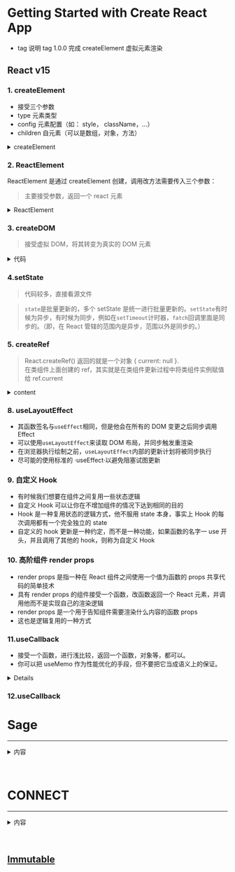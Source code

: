 # Getting Started with Create React App

- tag 说明
  tag 1.0.0 完成 createElement 虚拟元素渲染

## React v15

### 1. createElement

- 接受三个参数
- type 元素类型
- config 元素配置（如： style， className，...）
- children 自元素（可以是数组，对象，方法）

<details>
<summary>createElement</summary>

```js
export function createElement(type, config, children) {
  let propName;
  const props = {};

  if (config !== null) {
    self = config.__self === undefined ? null : config.__self;
    source = config.__source === undefined ? null : config.__source;
    for (propName in config) {
      if (!RESERVED_PROPS.hasOwnProperty(propName)) {
        props[propName] = config[propName];
      }
    }
  }

  const childrenLength = arguments.length - 2;
  if (childrenLength === 1) {
    /* 1. 只有一个children，直接渲染 */
    props.children = children;
  } else if (childrenLength > 1) {
    /* 2.由多个元素，赋值给props.children,继续渲染 */
    const childArray = Array(childrenLength);
    for (let i = 0; i < childrenLength; i++) {
      childArray[i] = arguments[i + 2];
    }
    props.children = childArray;
  }

  if (type && type.defaultProps) {
    const defaultProps = type.defaultProps;
    //只有当属性对象没有此属性对应的值的时候，默认属性才会生效，否则直接忽略
    for (propName in defaultProps) {
      if (props[propName] === undefined) {
        props[propName] = defaultProps[propName];
      }
    }
  }

  return ReactElement(type, key, ref, self, source, ReactCurrentOwner.current, props);
}
```

</details>

### 2. ReactElement

ReactElement 是通过 createElement 创建，调用改方法需要传入三个参数：

> 主要接受参数，返回一个 react 元素

<details>
<summary>ReactElement</summary>

```js
export function createElement(type, config, children) {
  // 处理逻辑
  return ReactElement(type, ..., ReactCurrentOwner.current, props);
}

export function ReactElement(type, ..., owner, props) {
  const element = {
    // 标记React元素类型
    $$typeof: REACT_ELEMENT_TYPE,
    // react内置属性
    ...,
    self,
    source,
    // 记录负责创建此元素的组件
    _owner: owner,
    props,
  };
  return element;
}
```

</details>

### 3. createDOM

> 接受虚拟 DOM，将其转变为真实的 DOM 元素

<details>
<summary>代码</summary>

```js
export function createDOM(element) {
  let { type, props } = element; // {"type":"div","props":{"children":"123", "style": { "color": "red" }}}
  let dom = null;
  // 1. 是数字，字符串等，直接渲染
  if (typeof element === "string" || typeof element === "number") {
    return (dom = document.createTextNode(element));
  }
  // 2. 函数组件
  if (typeof type === "function") {
    return type.prototype.isReactComponent ? updateClassComponent(element) : updateFunctionComponent(element);
  } else {
    dom = document.createElement(type); // 创建一个真实的DOM
  }

  updateProps(dom, props);
  if (typeof props.children === "string" || typeof props.children === "number") {
    dom.textContent = props.children;
  } else if (typeof props.children === "object" && props.children.type) {
    render(props.children, dom);
  } else if (Array.isArray(props.children)) {
    reconcileChildren(props.children, dom);
  } else {
    dom.textContent = props.children ? props.children.toString() : "";
  }
  // element.dom = dom
  return dom;
}
```

</details>

### 4.setState

> 代码较多，直接看源文件

> `state`是批量更新的，多个 setState 是统一进行批量更新的。`setState`有时候为异步，有时候为同步，例如在`setTimeout`计时器，`fatch`回调里面是同步的。（即，在 React 管辖的范围内是异步，范围以外是同步的。）

### 5. createRef

> React.createRef() 返回的就是一个对象 { current: null }.<br />
> 在类组件上面创建的 ref，其实就是在类组件更新过程中将类组件实例赋值给 ref.current

<details>
<summary>content</summary>

```js
updateClassComponent (element) {
  const {..., ref} = element
  // ...
  const vDom = new typt(props)
  if (ref) ref.current = vDom
  // ...
}
```

</details>

### 8. useLayoutEffect

- 其函数签名与`useEffect`相同，但是他会在所有的 DOM 变更之后同步调用 Effect
- 可以使用`useLayoutEffect`来读取 DOM 布局，并同步触发重渲染
- 在浏览器执行绘制之前，`useLayoutEffect`内部的更新计划将被同步执行
- 尽可能的使用标准的 ·useEffect·以避免阻塞试图更新

### 9. 自定义 Hook

- 有时候我们想要在组件之间复用一些状态逻辑
- 自定义 Hook 可以让你在不增加组件的情况下达到相同的目的
- Hook 是一种复用状态的逻辑方式，他不服用 state 本身，事实上 Hook 的每次调用都有一个完全独立的 state
- 自定义的 hook 更新是一种约定，而不是一种功能，如果函数的名字一 use 开头，并且调用了其他的 hook，则称为自定义 Hook

### 10. 高阶组件 render props

- render props 是指一种在 React 组件之间使用一个值为函数的 props 共享代码的简单技术<br/>
- 具有 render props 的组件接受一个函数，改函数返回一个 React 元素，并调用他而不是实现自己的渲染逻辑<br/>
- render props 是一个用于告知组件需要渲染什么内容的函数 props<br/>
- 这也是逻辑复用的一种方式

### 11.useCallback

- 接受一个函数，进行浅比较，返回一个函数，对象等，都可以。
- 你可以把 useMemo 作为性能优化的手段，但不要把它当成语义上的保证。
<details>
<summaty>content</summaty>

```js
function App(props) {
  const [number, setNumber] = useState(0);
  const [name, setName] = useState("zhangsan");

  const handleClick = useCallback(() => {
    setNumber(number + 1);
  }, [number]);

  let data = { number };
  // let data = useMemo(() => {return {number}, [number]}) // useMemo包裹之后将不再重新渲染子组件

  return (
    <div>
      <input type="text" value={name} onChange={event => setName(event.target.value)} />
      <MemoChild handleClick={handleClick} data={data} />
    </div>
  );
}

let MemoChild = React.memo(Child); // 这种方法在data不是对象的时候可以使用，当data是一个引用地址后，就不适用了

function Child(props) {
  console.log("Child render");
  return <button onClick={props.handleClick}>{props.data.number}</button>;
}

ReactDOM.render(<App />, document.getElementById("root"));
```

</details>

### 12.useCallback

# Sage

---

<details>
<summary>内容</summary>

```js
function run (sage) {
  let it = sage()
  functio next(val) {
    let {value, done} = it.sage()
    if (!done) {
      next(value)
    }
    next()
  }
}

function * sage () {
  let val01 = yield 1
  console.log('val 1', val01)
  let val02 = yield 1
  console.log('val 2', val02)
}
```

</details>
<br/>
<br/>

# CONNECT

---

<details>
<summary>内容</summary>

#### 1. 生成项目并且安装模块

- [connect-react-router](https://www.npmjs.com/package/connected-react-router)

> create-react-app connect-react <br/> cd connect-react <br/> npm i react-router-dom redux react-redux connect-react-router -S

#### 2. 作用

1. 核心是实现路由和 `redux` 仓库的同步
2. 可以在 `action` `creator` 里面通过派发动作的方式跳转路径
3. 页面路径发生变化的时候，把路由信息放到仓库中去

#### 3. api 介绍

> `import { connectRouter, ConnectedRouter } from 'connected-react-router` <br>

> `push` : 派发路径变化的 action <br>

> `routerMiddleware` : 是接受此 action，跳转路径 <br>

> `connectRouter` : 当路径发生变化的时候，会向仓库派发一个动作，要求改变仓库的路径变化！ 由谁更改？就由 `connectRouter` 来修改的。 <br>

> `ConnectedRouter` : 作为监听路径的变化，一旦发生变化之后就会派发一个动作给仓库，把最新的路径发送给仓库，从而修改仓库中的状态。 <br>

```js
// constants.js (都是action.type)

export const CALL_HISTORY_METHOD = "@@router/CALL_HISTORY_METHOD";
export const LOCATION_CHANGE = "@@router/LOCATION_CHANGE";
```

```js
// push.js
import { CALL_HISTORY_METHOD } from "./constants";

export default function (path) {
  return {
    type: CALL_HISTORY_METHOD, // 调用历史方法
    payload: {
      // 携带的数据
      method: "push",
      path,
    },
  };
}
```

![image text](./doc-image/20201125155227.jpg)

```js
// routerMiddleware.js

import { CALL_HISTORY_METHOD } from "./contants";

export default function routerMiddleware(history) {
  return function (middlewareApi) {
    return function (next) {
      // next => 相当于原生的store.dispatch
      return function (action) {
        // 改造后的 dispatch 方法
        // 👇 如果不是这个action类型，说明归这个中间件管，不做任何处理
        if (action.type !== CALL_HISTORY_METHOD) {
          return next(action);
        }
        let { method, path } = action.payload;
        history[method](path);
      };
    };
  };
}
```

```js
// ConnectedRouter.js

import React from "react";
import { Router } from "react-router";
import { LOCATION_CHANGE } from "./contants";
import { ReactReduxContext } from 'react-redux'

export default class ConnectedRouter extends React.Component {
  const contextType = ReactReduxContext
  componentDidMount() {
    this.unListen = this.props.history.listen((location, action) =>{
      this.contextType.store.dispatch({
        type: LOCATION_CHANGE,
        payload: {
          location, action
        }
      })
    })
  }

  componentWillUnmount(){
    this.unListen()
  }

  render() {
    const { history, children } = this.props;
    return <Router history={history}>{children}</Router>;
  }
}
```

```js
// connectRouter.js
import { LOCATION_CHANGE } from "./constants";

export default function connectRouter(history) {
  let initialState = { location: history.location, action: history.action };
  return function (state = initialState, action) {
    if (action.type === LOCATION_CHANGE) {
      return {
        location: action.payload.location,
        action: action.payload.action,
      };
    } else {
      return state;
    }
  };
}
```

</details>
<br/>
<br/>

## [Immutable](./README-immutable.md)

